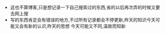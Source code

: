 + 这也不算博客,只是想记录一下自己搜索过的东西,省的以后再次弄的时候又要去网上搜
+ 写的东西肯定会有错误的地方,不过所有记录都会不停更新,昨天的知识今天可能又会有新的认识,昨天的思想
今天可能又不同,温故而知新